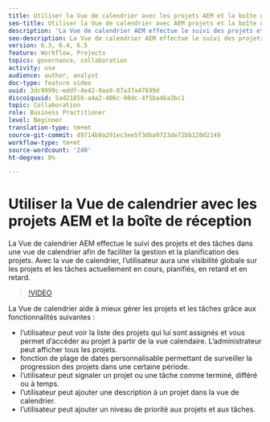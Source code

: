 ```yaml
---
title: Utiliser la Vue de calendrier avec les projets AEM et la boîte de réception
seo-title: Utiliser la Vue de calendrier avec AEM projets et la boîte de réception
description: 'La Vue de calendrier AEM effectue le suivi des projets et des tâches dans une vue de calendrier afin de faciliter la gestion et la planification des projets. Avec la vue de calendrier, l’utilisateur aura une visibilité globale sur les projets et les tâches actuellement en cours, planifiés, en retard et en retard. '
seo-description: La Vue de calendrier AEM effectue le suivi des projets et des tâches dans une vue de calendrier afin de faciliter la gestion et la planification des projets. Avec la vue de calendrier, l’utilisateur aura une visibilité globale sur les projets et les tâches actuellement en cours, planifiés, en retard et en retard.
version: 6.3, 6.4, 6.5
feature: Workflow, Projects
topics: governance, collaboration
activity: use
audience: author, analyst
doc-type: feature video
uuid: 3dc9999c-eddf-4e42-9aa9-87a37a47699d
discoiquuid: 5ad21858-a4a2-486c-98dc-4f5ba46a3bc1
topic: Collaboration
role: Business Practitioner
level: Beginner
translation-type: tm+mt
source-git-commit: d9714b9a291ec3ee5f3dba9723de72bb120d2149
workflow-type: tm+mt
source-wordcount: '240'
ht-degree: 0%

---
```



# Utiliser la Vue de calendrier avec les projets AEM et la boîte de réception

La Vue de calendrier AEM effectue le suivi des projets et des tâches dans une vue de calendrier afin de faciliter la gestion et la planification des projets. Avec la vue de calendrier, l’utilisateur aura une visibilité globale sur les projets et les tâches actuellement en cours, planifiés, en retard et en retard.

>[!VIDEO](https://video.tv.adobe.com/v/16804/?quality=12&learn=on)

La Vue de calendrier aide à mieux gérer les projets et les tâches grâce aux fonctionnalités suivantes :

* l’utilisateur peut voir la liste des projets qui lui sont assignés et vous permet d’accéder au projet à partir de la vue calendaire. L’administrateur peut afficher tous les projets.
* fonction de plage de dates personnalisable permettant de surveiller la progression des projets dans une certaine période.
* l’utilisateur peut signaler un projet ou une tâche comme terminé, différé ou à temps.
* l’utilisateur peut ajouter une description à un projet dans la vue de calendrier.
* l’utilisateur peut ajouter un niveau de priorité aux projets et aux tâches.
